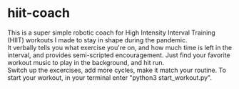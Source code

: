 # hiit-coach

This is a super simple robotic coach for High Intensity Interval Training (HIIT) workouts I made to stay in shape during the pandemic.  
It verbally tells you what exercise you're on, and how much time is left in the interval, and provides semi-scripted encouragement.
Just find your favorite workout music to play in the background, and hit run.  
Switch up the excercises, add more cycles, make it match your routine.
To start your workout, in your terminal enter "python3 start_workout.py".
